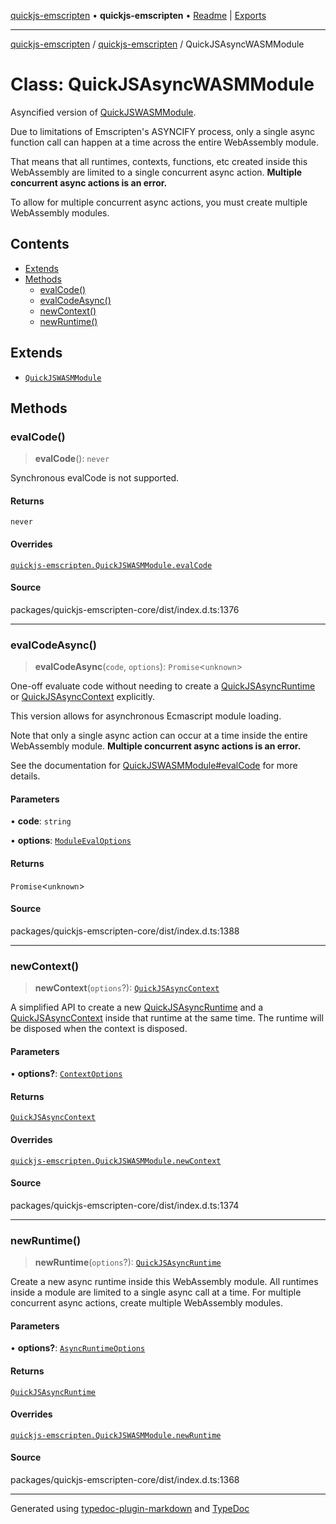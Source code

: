 [quickjs-emscripten](../../packages.md) • **quickjs-emscripten** • [Readme](../README.md) \| [Exports](../exports.md)

***

[quickjs-emscripten](../../packages.md) / [quickjs-emscripten](../exports.md) / QuickJSAsyncWASMModule

# Class: QuickJSAsyncWASMModule

Asyncified version of [QuickJSWASMModule](QuickJSWASMModule.md).

Due to limitations of Emscripten's ASYNCIFY process, only a single async
function call can happen at a time across the entire WebAssembly module.

That means that all runtimes, contexts, functions, etc created inside this
WebAssembly are limited to a single concurrent async action.
**Multiple concurrent async actions is an error.**

To allow for multiple concurrent async actions, you must create multiple WebAssembly
modules.

## Contents

- [Extends](QuickJSAsyncWASMModule.md#extends)
- [Methods](QuickJSAsyncWASMModule.md#methods)
  - [evalCode()](QuickJSAsyncWASMModule.md#evalcode)
  - [evalCodeAsync()](QuickJSAsyncWASMModule.md#evalcodeasync)
  - [newContext()](QuickJSAsyncWASMModule.md#newcontext)
  - [newRuntime()](QuickJSAsyncWASMModule.md#newruntime)

## Extends

- [`QuickJSWASMModule`](QuickJSWASMModule.md)

## Methods

### evalCode()

> **evalCode**(): `never`

Synchronous evalCode is not supported.

#### Returns

`never`

#### Overrides

[`quickjs-emscripten.QuickJSWASMModule.evalCode`](QuickJSWASMModule.md#evalcode)

#### Source

packages/quickjs-emscripten-core/dist/index.d.ts:1376

***

### evalCodeAsync()

> **evalCodeAsync**(`code`, `options`): `Promise`\<`unknown`\>

One-off evaluate code without needing to create a [QuickJSAsyncRuntime](QuickJSAsyncRuntime.md) or
[QuickJSAsyncContext](QuickJSAsyncContext.md) explicitly.

This version allows for asynchronous Ecmascript module loading.

Note that only a single async action can occur at a time inside the entire WebAssembly module.
**Multiple concurrent async actions is an error.**

See the documentation for [QuickJSWASMModule#evalCode](QuickJSWASMModule.md#evalcode) for more details.

#### Parameters

• **code**: `string`

• **options**: [`ModuleEvalOptions`](../interfaces/ModuleEvalOptions.md)

#### Returns

`Promise`\<`unknown`\>

#### Source

packages/quickjs-emscripten-core/dist/index.d.ts:1388

***

### newContext()

> **newContext**(`options`?): [`QuickJSAsyncContext`](QuickJSAsyncContext.md)

A simplified API to create a new [QuickJSAsyncRuntime](QuickJSAsyncRuntime.md) and a
[QuickJSAsyncContext](QuickJSAsyncContext.md) inside that runtime at the same time. The runtime will
be disposed when the context is disposed.

#### Parameters

• **options?**: [`ContextOptions`](../interfaces/ContextOptions.md)

#### Returns

[`QuickJSAsyncContext`](QuickJSAsyncContext.md)

#### Overrides

[`quickjs-emscripten.QuickJSWASMModule.newContext`](QuickJSWASMModule.md#newcontext)

#### Source

packages/quickjs-emscripten-core/dist/index.d.ts:1374

***

### newRuntime()

> **newRuntime**(`options`?): [`QuickJSAsyncRuntime`](QuickJSAsyncRuntime.md)

Create a new async runtime inside this WebAssembly module. All runtimes inside a
module are limited to a single async call at a time. For multiple
concurrent async actions, create multiple WebAssembly modules.

#### Parameters

• **options?**: [`AsyncRuntimeOptions`](../interfaces/AsyncRuntimeOptions.md)

#### Returns

[`QuickJSAsyncRuntime`](QuickJSAsyncRuntime.md)

#### Overrides

[`quickjs-emscripten.QuickJSWASMModule.newRuntime`](QuickJSWASMModule.md#newruntime)

#### Source

packages/quickjs-emscripten-core/dist/index.d.ts:1368

***

Generated using [typedoc-plugin-markdown](https://www.npmjs.com/package/typedoc-plugin-markdown) and [TypeDoc](https://typedoc.org/)
